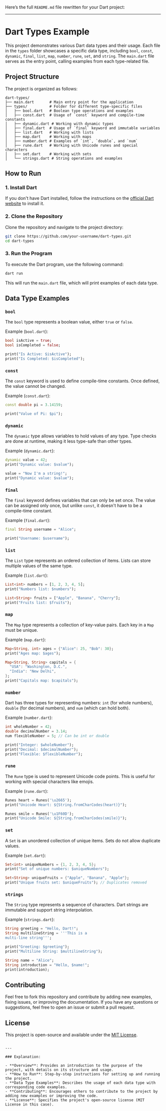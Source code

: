 Here’s the full `README.md` file rewritten for your Dart project:

---

# Dart Types Example

This project demonstrates various Dart data types and their usage. Each file in the `types` folder showcases a specific data type, including `bool`, `const`, `dynamic`, `final`, `list`, `map`, `number`, `rune`, `set`, and `string`. The `main.dart` file serves as the entry point, calling examples from each type-related file.

## Project Structure

The project is organized as follows:

```
dart-types/
├── main.dart       # Main entry point for the application
├── types/          # Folder for different type-specific files
│   ├── bool.dart   # Boolean type operations and examples
│   ├── const.dart  # Usage of `const` keyword and compile-time constants
│   ├── dynamic.dart # Working with dynamic types
│   ├── final.dart  # Usage of `final` keyword and immutable variables
│   ├── list.dart   # Working with lists
│   ├── map.dart    # Working with maps
│   ├── number.dart # Examples of `int`, `double`, and `num`
│   ├── rune.dart   # Working with Unicode runes and special characters
│   ├── set.dart    # Working with sets
│   └── strings.dart # String operations and examples
```

## How to Run

### 1. Install Dart

If you don't have Dart installed, follow the instructions on the [official Dart website](https://dart.dev/get-dart) to install it.

### 2. Clone the Repository

Clone the repository and navigate to the project directory:

```bash
git clone https://github.com/your-username/dart-types.git
cd dart-types
```

### 3. Run the Program

To execute the Dart program, use the following command:

```bash
dart run
```

This will run the `main.dart` file, which will print examples of each data type.

## Data Type Examples

### `bool`
The `bool` type represents a boolean value, either `true` or `false`.

Example (`bool.dart`):
```dart
bool isActive = true;
bool isCompleted = false;

print("Is Active: $isActive");
print("Is Completed: $isCompleted");
```

### `const`
The `const` keyword is used to define compile-time constants. Once defined, the value cannot be changed.

Example (`const.dart`):
```dart
const double pi = 3.14159;

print("Value of Pi: $pi");
```

### `dynamic`
The `dynamic` type allows variables to hold values of any type. Type checks are done at runtime, making it less type-safe than other types.

Example (`dynamic.dart`):
```dart
dynamic value = 42;
print("Dynamic value: $value");

value = "Now I'm a string!";
print("Dynamic value: $value");
```

### `final`
The `final` keyword defines variables that can only be set once. The value can be assigned only once, but unlike `const`, it doesn't have to be a compile-time constant.

Example (`final.dart`):
```dart
final String username = "Alice";

print("Username: $username");
```

### `list`
The `List` type represents an ordered collection of items. Lists can store multiple values of the same type.

Example (`list.dart`):
```dart
List<int> numbers = [1, 2, 3, 4, 5];
print("Numbers list: $numbers");

List<String> fruits = ["Apple", "Banana", "Cherry"];
print("Fruits list: $fruits");
```

### `map`
The `Map` type represents a collection of key-value pairs. Each key in a `Map` must be unique.

Example (`map.dart`):
```dart
Map<String, int> ages = {"Alice": 25, "Bob": 30};
print("Ages map: $ages");

Map<String, String> capitals = {
  "USA": "Washington, D.C.",
  "India": "New Delhi",
};
print("Capitals map: $capitals");
```

### `number`
Dart has three types for representing numbers: `int` (for whole numbers), `double` (for decimal numbers), and `num` (which can hold both).

Example (`number.dart`):
```dart
int wholeNumber = 42;
double decimalNumber = 3.14;
num flexibleNumber = 5; // Can be int or double

print("Integer: $wholeNumber");
print("Decimal: $decimalNumber");
print("Flexible: $flexibleNumber");
```

### `rune`
The `Rune` type is used to represent Unicode code points. This is useful for working with special characters like emojis.

Example (`rune.dart`):
```dart
Runes heart = Runes('\u2665');
print("Unicode Heart: ${String.fromCharCodes(heart)}");

Runes smile = Runes('\u1F60D');
print("Unicode Smile: ${String.fromCharCodes(smile)}");
```

### `set`
A `Set` is an unordered collection of unique items. Sets do not allow duplicate values.

Example (`set.dart`):
```dart
Set<int> uniqueNumbers = {1, 2, 3, 4, 5};
print("Set of unique numbers: $uniqueNumbers");

Set<String> uniqueFruits = {"Apple", "Banana", "Apple"};
print("Unique fruits set: $uniqueFruits"); // Duplicates removed
```

### `strings`
The `String` type represents a sequence of characters. Dart strings are immutable and support string interpolation.

Example (`strings.dart`):
```dart
String greeting = "Hello, Dart!";
String multilineString = '''This is a
multi-line string''';

print("Greeting: $greeting");
print("Multiline String: $multilineString");

String name = "Alice";
String introduction = "Hello, $name!";
print(introduction);
```

## Contributing

Feel free to fork this repository and contribute by adding new examples, fixing issues, or improving the documentation. If you have any questions or suggestions, feel free to open an issue or submit a pull request.

## License

This project is open-source and available under the [MIT License](LICENSE).
```

---

### Explanation:

- **Overview**: Provides an introduction to the purpose of the project, with details on its structure and usage.
- **How to Run**: Step-by-step instructions for setting up and running the project.
- **Data Type Examples**: Describes the usage of each data type with corresponding code examples.
- **Contributing**: Encourages others to contribute to the project by adding new examples or improving the code.
- **License**: Specifies the project's open-source license (MIT License in this case).
